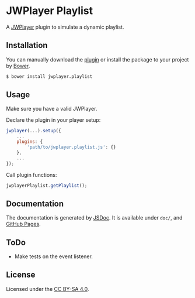 # JWPlayer Playlist

A [JWPlayer](http://www.jwplayer.com/) plugin to simulate a dynamic playlist.

## Installation

You can manually download the [plugin](https://raw.githubusercontent.com/audetpascale/jwplayer-playlist/master/build/jwplayer.playlist.js) or install the package to your project by [Bower](http://bower.io/).

```bash
$ bower install jwplayer.playlist
```

## Usage

Make sure you have a valid JWPlayer.

Declare the plugin in your player setup:

```js
jwplayer(...).setup({
    ...
    plugins: {
        'path/to/jwplayer.playlist.js': {}
    },
    ...
});
```

Call plugin functions:

```js
jwplayerPlaylist.getPlaylist();
```

## Documentation

The documentation is generated by [JSDoc](http://usejsdoc.org/).
It is available under `doc/`, and [GitHub Pages](http://audetpascale.github.io/jwplayer-playlist/).

## ToDo

- Make tests on the event listener.

## License

Licensed under the [CC BY-SA 4.0](http://creativecommons.org/licenses/by-sa/4.0/).

